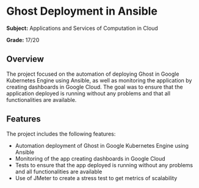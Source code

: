 # Ghost Deployment in Ansible
**Subject:** Applications and Services of Computation in Cloud

**Grade:** 17/20

## Overview
The project focused on the automation of deploying Ghost in Google Kubernetes Engine using Ansible, as well as monitoring the application by creating dashboards in Google Cloud. The goal was to ensure that the application deployed is running without any problems and that all functionalities are available.

## Features
The project includes the following features:

- Automation deployment of Ghost in Google Kubernetes Engine using Ansible
- Monitoring of the app creating dashboards in Google Cloud
- Tests to ensure that the app deployed is running without any problems and all functionalities are available
- Use of JMeter to create a stress test to get metrics of scalability
